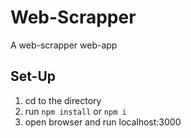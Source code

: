 # Web-Scrapper
A web-scrapper web-app
## Set-Up
1. cd to the directory
2. run `npm install` or `npm i`
3. open browser and run localhost:3000
